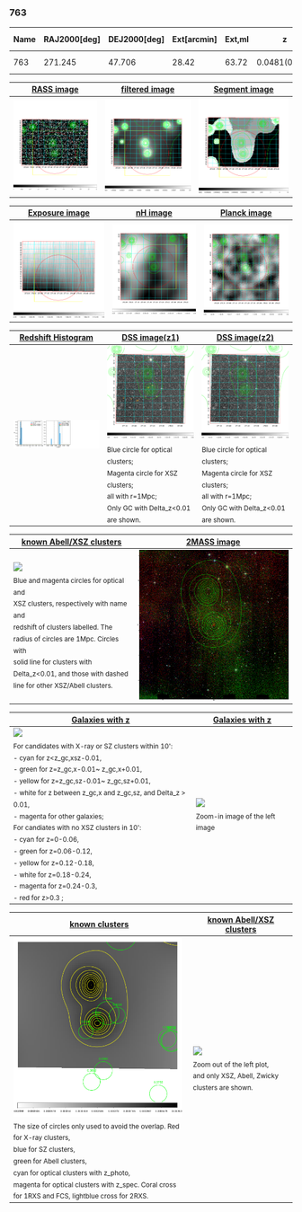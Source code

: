 <div STYLE="page-break-after: always;"></div>

### 763

|Name|RAJ2000[deg]|DEJ2000[deg] |Ext[arcmin]| Ext,ml | z | z_src| C|GC(XSZ,Delta_z<0.01)| GC(OPT,Delta_z<0.01)|GC| R_sig[arcmin] | R500[arcmin] | R500[Mpc]| CRsig[c/s] | CR500[c/s] |L500[1E44 erg/s]|F500[1E-12 erg/s/cm^2]| M500[1E14 Msun]|Tx[keV]|Cnt_sig|Beta|Rc[arcmin]|Comment|Alias|
|---|---|---|---|---|---|------|---|--------|---------|----------|---|---|---|---|---|---|---|---|---|---|---|---|---|---|
|763| 271.245| 47.706| 28.42| 63.72| 0.0481(0.005)| z1,| G| -| -| N, W| 14.650| 8.353| 0.472| 0.043(0.020)| 0.040(0.019)| 0.030(0.015)| 0.547(0.284)| 0.31(0.08)| 1.06(0.18)| 256.4| 0.679(-0.142+0.205)| 2.161(-1.161+1.161)| -| t635|

|[RASS image](../image/763/763_img.pdf)|[filtered image](../image/763/763_fil.pdf)|[Segment image](../image/763/763_seg.pdf)|
|-------------------|--------------------|-------------------|
| <img src="../image/763/763_img.png" width="300">  | <img src="../image/763/763_fil.png" width="300">   | <img src="../image/763/763_seg.png" width="300">  |

|[Exposure image](../image/763/763_mex.pdf)| [nH image](../image/763/763_nh.pdf)| [Planck image](../image/763/763_p.pdf)|
|-------------------|--------------------|-------------------|
|<img src="../image/763/763_mex.png" width="300">   | <img src="../image/763/763_nh.png" width="300">    | <img src="../image/763/763_p.png" width="300"> |

|[Redshift Histogram](../image/763/763_zg.pdf) | [DSS image(z1)](../image/763/763_dss_z1.pdf)      |  [DSS image(z2)](../image/763/763_dss_z2.pdf)    |
|-------------------|--------------------|-------------------|
|<img src="../image/763/763_zg.png" width="300"> |<img src="../image/763/763_dss_z1.png" width="300"> <sub><br>Blue circle for optical clusters; <br>Magenta circle for XSZ clusters; <br>all with r=1Mpc; <br>Only GC with Delta_z<0.01 are shown. </sub>| <img src="../image/763/763_dss_z2.png" width="300"><sub><br>Blue circle for optical clusters; <br>Magenta circle for XSZ clusters; <br>all with r=1Mpc; <br>Only GC with Delta_z<0.01 are shown. </sub> |

|[known Abell/XSZ clusters](../image/763/763_m.pdf) | [2MASS image](../image/763/763_2mass.pdf)      |
|-------------------|-------------------|
|<img src=../image/763/763_m.png width="300"> <br><sub>Blue and magenta circles for optical and <br>XSZ clusters, respectively with name and <br>redshift of clusters labelled. The <br>radius of circles are 1Mpc. Circles with <br>solid line for clusters with <br>Delta_z<0.01, and those with dashed <br>line for other XSZ/Abell clusters.        </sub>|<img src="../image/763/763_2mass.png" width="300">  |

|[Galaxies with z](../image/763/763_opt_ned.pdf) |[Galaxies with z](../image/763/763_opt_ned_zoom.pdf) |
|-------------------|-------------------|
| <img src=../image/763/763_opt_ned.png width="300"> <br><sub> For candidates with X-ray or SZ clusters within 10': <br> - cyan for z<z_gc,xsz-0.01, <br> - green for z=z_gc,x-0.01~ z_gc,x+0.01, <br> - yellow for z=z_gc,sz-0.01~ z_gc,sz+0.01, <br> - white for z between z_gc,x and z_gc,sz, and Delta_z > 0.01, <br> - magenta for other galaxies; <br>For candiates with no XSZ clusters in 10': <br> - cyan for z=0-0.06, <br> - green for z=0.06-0.12, <br> - yellow for z=0.12-0.18, <br> - white for z=0.18-0.24, <br> - magenta for z=0.24-0.3, <br> - red for z>0.3 ;  </sub>|<img src=../image/763/763_opt_ned_zoom.png width="300">  <br><sub> Zoom-in image of the left image</sub>|

|[known clusters](../image/763/763_gc.pdf) |[known Abell/XSZ clusters](../image/763/763_gc_large.pdf) |
|-------------------|-------------------|
| <img src=../image/763/763_gc.png width="300"> <br><sub> The size of circles only used to avoid the overlap. Red for X-ray clusters, <br> blue for SZ clusters, <br> green for Abell clusters, <br> cyan for optical clusters with z_photo, <br> magenta for optical clusters with z_spec. Coral cross for 1RXS and FCS, lightblue cross for 2RXS. </sub>|<img src=../image/763/763_gc_large.png width="300"> <br><sub> Zoom out of the left plot, <br> and only XSZ, Abell, Zwicky clusters are shown. </sub> |




